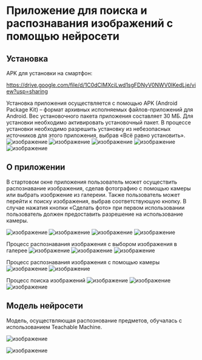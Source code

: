 # Приложение для поиска и распознавания изображений с помощью нейросети

## Установка

APK для установки на смартфон:

https://drive.google.com/file/d/1C0dCIMXciLwd1sgFDNyV0NWV0IKedLje/view?usp=sharing

Установка приложения осуществляется с помощью APK (Android Package
Kit) – формат архивных исполняемых файлов-приложений для Android. Вес
установочного пакета приложения составляет 30 МБ. Для установки необходимо
активировать установочный пакет. В процессе установки необходимо разрешить
установку из небезопасных источников для этого приложения, выбрав «Всё равно
установить».
![изображение](https://github.com/IrinaCol28/image_search_app/assets/118562632/5f390096-2826-4952-aff4-daff14da02f6)
![изображение](https://github.com/IrinaCol28/image_search_app/assets/118562632/7fb287bf-4188-42de-ab2b-17764ed892c7)
![изображение](https://github.com/IrinaCol28/image_search_app/assets/118562632/4fab8a6d-966e-4409-b0d6-84c7fd7e9c6c)
![изображение](https://github.com/IrinaCol28/image_search_app/assets/118562632/7a3cad2d-dd1b-4349-b2d1-53923e8e626c)
![изображение](https://github.com/IrinaCol28/image_search_app/assets/118562632/2e0554fd-45a2-4f47-97e0-ef7bcc62b4fd)

## О приложении 

В стартовом окне приложения пользователь может осуществить
распознавание изображения, сделав фотографию с помощью камеры или выбрать
изобржение из галереии. Также пользователь может перейти к поиску изображения,
выбрав соответствуюшую кнопку.
В случае нажатия кнопки «Сделать фото» при первом использовании
пользователь должен предоставить разрешение на использование камеры.

![изображение](https://github.com/IrinaCol28/image_search_app/assets/118562632/57aa3615-8b7f-4902-be25-545b3e9463e8)
![изображение](https://github.com/IrinaCol28/image_search_app/assets/118562632/b073767c-c278-483f-84bc-5d46097c4f6d)
![изображение](https://github.com/IrinaCol28/image_search_app/assets/118562632/e9b35512-46c1-473d-b5f7-c8b6ea53c98a)
![изображение](https://github.com/IrinaCol28/image_search_app/assets/118562632/e1c3f111-656a-4e7d-a7d9-645bd7ad8326)

Процесс распознавания изображения с выбором изображения в галерее
![изображение](https://github.com/IrinaCol28/image_search_app/assets/118562632/0555edee-3861-4a1f-b147-be8167f7eef3)
![изображение](https://github.com/IrinaCol28/image_search_app/assets/118562632/b90a388a-7953-4b8c-aa3c-b4c183d270d7)
![изображение](https://github.com/IrinaCol28/image_search_app/assets/118562632/c2d6b609-dab4-4582-ad4b-1ef58ef2fe35)

Процесс распознавания изображения с помощью камеры
![изображение](https://github.com/IrinaCol28/image_search_app/assets/118562632/93bea42d-cc13-4ca6-8b90-3ebb728d7e05)
![изображение](https://github.com/IrinaCol28/image_search_app/assets/118562632/95d68a17-c8c9-4516-abb1-087bc83074ce)

Процесс поиска изображений
![изображение](https://github.com/IrinaCol28/image_search_app/assets/118562632/f1e568a7-1b2f-40d4-8b11-a1f85a9839f3)
![изображение](https://github.com/IrinaCol28/image_search_app/assets/118562632/f0ef686e-3397-4eb3-841e-082e691b2040)
![изображение](https://github.com/IrinaCol28/image_search_app/assets/118562632/e46e2f12-c963-43d0-8a99-3186ed1a2e91)

## Модель нейросети 

Модель, осуществляющая распознование предметов, обучалась с использованием Teachable Machine.

![изображение](https://github.com/IrinaCol28/image_search_app/assets/118562632/fcea83f4-224a-4824-bee1-b85c9f6f9a8b)

![изображение](https://github.com/IrinaCol28/image_search_app/assets/118562632/80b6bcef-bf53-4b31-8edb-f60e32779f47)







